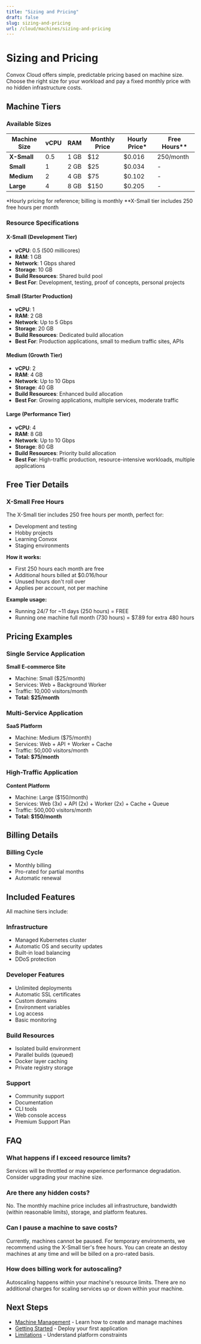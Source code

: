 ```yaml
---
title: "Sizing and Pricing"
draft: false
slug: sizing-and-pricing
url: /cloud/machines/sizing-and-pricing
---
```


# Sizing and Pricing

Convox Cloud offers simple, predictable pricing based on machine size. Choose the right size for your workload and pay a fixed monthly price with no hidden infrastructure costs.

## Machine Tiers

### Available Sizes

| Machine Size | vCPU | RAM | Monthly Price | Hourly Price* | Free Hours** |
|--------------|------|-----|---------------|---------------|--------------|
| **X-Small** | 0.5 | 1 GB | $12 | $0.016 | 250/month |
| **Small** | 1 | 2 GB | $25 | $0.034 | - |
| **Medium** | 2 | 4 GB | $75 | $0.102 | - |
| **Large** | 4 | 8 GB | $150 | $0.205 | - |

*Hourly pricing for reference; billing is monthly
**X-Small tier includes 250 free hours per month

### Resource Specifications

#### X-Small (Development Tier)
- **vCPU**: 0.5 (500 millicores)
- **RAM**: 1 GB
- **Network**: 1 Gbps shared
- **Storage**: 10 GB
- **Build Resources**: Shared build pool
- **Best For**: Development, testing, proof of concepts, personal projects

#### Small (Starter Production)
- **vCPU**: 1
- **RAM**: 2 GB
- **Network**: Up to 5 Gbps
- **Storage**: 20 GB
- **Build Resources**: Dedicated build allocation
- **Best For**: Production applications, small to medium traffic sites, APIs

#### Medium (Growth Tier)
- **vCPU**: 2
- **RAM**: 4 GB
- **Network**: Up to 10 Gbps
- **Storage**: 40 GB
- **Build Resources**: Enhanced build allocation
- **Best For**: Growing applications, multiple services, moderate traffic

#### Large (Performance Tier)
- **vCPU**: 4
- **RAM**: 8 GB
- **Network**: Up to 10 Gbps
- **Storage**: 80 GB
- **Build Resources**: Priority build allocation
- **Best For**: High-traffic production, resource-intensive workloads, multiple applications

## Free Tier Details

### X-Small Free Hours

The X-Small tier includes 250 free hours per month, perfect for:
- Development and testing
- Hobby projects
- Learning Convox
- Staging environments

**How it works:**
- First 250 hours each month are free
- Additional hours billed at $0.016/hour
- Unused hours don't roll over
- Applies per account, not per machine

**Example usage:**
- Running 24/7 for ~11 days (250 hours) = FREE
- Running one machine full month (730 hours) = $7.89 for extra 480 hours

## Pricing Examples

### Single Service Application

**Small E-commerce Site**
- Machine: Small ($25/month)
- Services: Web + Background Worker
- Traffic: 10,000 visitors/month
- **Total: $25/month**

### Multi-Service Application

**SaaS Platform**
- Machine: Medium ($75/month)
- Services: Web + API + Worker + Cache
- Traffic: 50,000 visitors/month
- **Total: $75/month**

### High-Traffic Application

**Content Platform**
- Machine: Large ($150/month)
- Services: Web (3x) + API (2x) + Worker (2x) + Cache + Queue
- Traffic: 500,000 visitors/month
- **Total: $150/month**

## Billing Details

### Billing Cycle
- Monthly billing
- Pro-rated for partial months
- Automatic renewal

## Included Features

All machine tiers include:

### Infrastructure
- Managed Kubernetes cluster
- Automatic OS and security updates
- Built-in load balancing
- DDoS protection

### Developer Features
- Unlimited deployments
- Automatic SSL certificates
- Custom domains
- Environment variables
- Log access
- Basic monitoring

### Build Resources
- Isolated build environment
- Parallel builds (queued)
- Docker layer caching
- Private registry storage

### Support
- Community support
- Documentation
- CLI tools
- Web console access
- Premium Support Plan

## FAQ

### What happens if I exceed resource limits?
Services will be throttled or may experience performance degradation. Consider upgrading your machine size.

### Are there any hidden costs?
No. The monthly machine price includes all infrastructure, bandwidth (within reasonable limits), storage, and platform features.

### Can I pause a machine to save costs?
Currently, machines cannot be paused. For temporary environments, we recommend using the X-Small tier's free hours.  You can create an destoy machines at any time and will be billed on a pro-rated basis.

### How does billing work for autoscaling?
Autoscaling happens within your machine's resource limits. There are no additional charges for scaling services up or down within your machine.

## Next Steps

- [Machine Management](/cloud/machines) - Learn how to create and manage machines
- [Getting Started](/cloud/getting-started) - Deploy your first application
- [Limitations](/cloud/machines/limitations) - Understand platform constraints